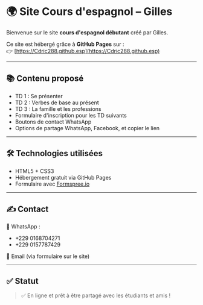 # 🌍 Site Cours d'espagnol – Gilles

Bienvenue sur le site **cours d'espagnol débutant** créé par Gilles.

Ce site est hébergé grâce à **GitHub Pages** sur :  
👉 [https://Cdric288.github.esp](https://Cdric288.github.esp)

---

## 📚 Contenu proposé

- TD 1 : Se présenter  
- TD 2 : Verbes de base au présent  
- TD 3 : La famille et les professions  
- Formulaire d'inscription pour les TD suivants  
- Boutons de contact WhatsApp  
- Options de partage WhatsApp, Facebook, et copier le lien

---

## 🛠️ Technologies utilisées

- HTML5 + CSS3
- Hébergement gratuit via GitHub Pages
- Formulaire avec [Formspree.io](https://formspree.esp)

---

## ✍️ Contact

📱 WhatsApp :  
- +229 0168704271  
- +229 0157787429

📩 Email (via formulaire sur le site)

---

## ✅ Statut

> ✅ En ligne et prêt à être partagé avec les étudiants et amis !
